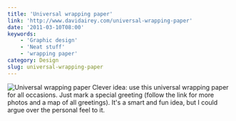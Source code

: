 ```yaml
---
title: 'Universal wrapping paper'
link: 'http://www.davidairey.com/universal-wrapping-paper'
date: '2011-03-10T08:00'
keywords:
    - 'Graphic design'
    - 'Neat stuff'
    - 'wrapping paper'
category: Design
slug: universal-wrapping-paper
---
```


![](http://www.davidairey.com/images/packaging/universal-wrapping-paper-1.jpg "Universal wrapping paper") Clever idea: use this universal wrapping paper for all occasions. Just mark a special greeting (follow the link for more photos and a map of all greetings). It's a smart and fun idea, but I could argue over the personal feel to it.
